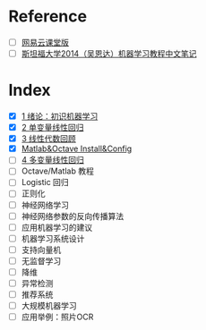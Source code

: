 # Reference
- [ ] [网易云课堂版](https://study.163.com/course/courseMain.htm?courseId=1004570029)
- [ ] [斯坦福大学2014（吴恩达）机器学习教程中文笔记](https://github.com/fengdu78/Coursera-ML-AndrewNg-Notes)

# Index
- [x] [1 绪论：初识机器学习](https://github.com/junxnone/junxnone.github.io/wiki/1-%E7%BB%AA%E8%AE%BA%EF%BC%9A%E5%88%9D%E8%AF%86%E6%9C%BA%E5%99%A8%E5%AD%A6%E4%B9%A0)
- [x] [2 单变量线性回归](https://github.com/junxnone/junxnone.github.io/wiki/2-%E5%8D%95%E5%8F%98%E9%87%8F%E7%BA%BF%E6%80%A7%E5%9B%9E%E5%BD%92)
- [x] [3 线性代数回顾](https://github.com/junxnone/junxnone.github.io/wiki/3-%E7%BA%BF%E6%80%A7%E4%BB%A3%E6%95%B0%E5%9B%9E%E9%A1%BE)
- [x] [Matlab&Octave Install&Config](https://github.com/junxnone/junxnone.github.io/issues/45)
- [ ] [4 多变量线性回归](https://github.com/junxnone/junxnone.github.io/wiki/4-%E5%A4%9A%E5%8F%98%E9%87%8F%E7%BA%BF%E6%80%A7%E5%9B%9E%E5%BD%92)
- [ ] Octave/Matlab 教程
- [ ] Logistic 回归
- [ ] 正则化
- [ ] 神经网络学习
- [ ] 神经网络参数的反向传播算法
- [ ] 应用机器学习的建议
- [ ] 机器学习系统设计
- [ ] 支持向量机
- [ ] 无监督学习
- [ ] 降维
- [ ] 异常检测
- [ ] 推荐系统
- [ ] 大规模机器学习
- [ ] 应用举例：照片OCR